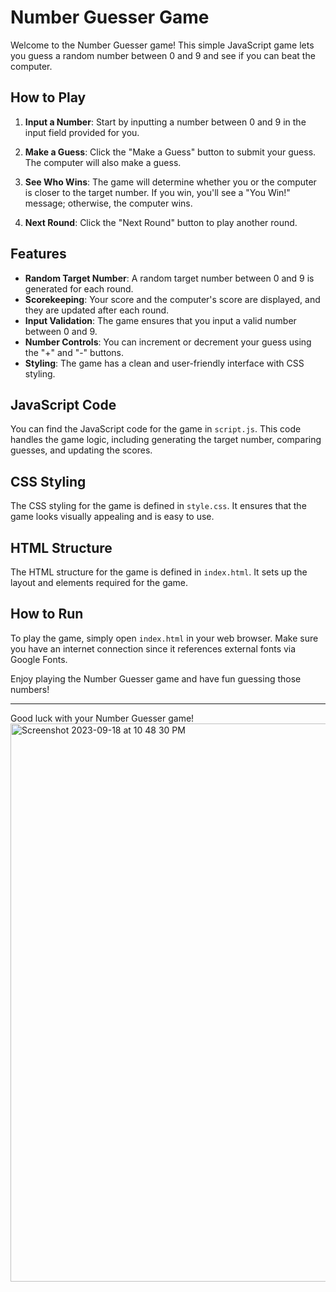 

# Number Guesser Game

Welcome to the Number Guesser game! This simple JavaScript game lets you guess a random number between 0 and 9 and see if you can beat the computer.

## How to Play

1. **Input a Number**: Start by inputting a number between 0 and 9 in the input field provided for you.

2. **Make a Guess**: Click the "Make a Guess" button to submit your guess. The computer will also make a guess.

3. **See Who Wins**: The game will determine whether you or the computer is closer to the target number. If you win, you'll see a "You Win!" message; otherwise, the computer wins.

4. **Next Round**: Click the "Next Round" button to play another round.

## Features

- **Random Target Number**: A random target number between 0 and 9 is generated for each round.
- **Scorekeeping**: Your score and the computer's score are displayed, and they are updated after each round.
- **Input Validation**: The game ensures that you input a valid number between 0 and 9.
- **Number Controls**: You can increment or decrement your guess using the "+" and "-" buttons.
- **Styling**: The game has a clean and user-friendly interface with CSS styling.

## JavaScript Code

You can find the JavaScript code for the game in `script.js`. This code handles the game logic, including generating the target number, comparing guesses, and updating the scores.

## CSS Styling

The CSS styling for the game is defined in `style.css`. It ensures that the game looks visually appealing and is easy to use.

## HTML Structure

The HTML structure for the game is defined in `index.html`. It sets up the layout and elements required for the game.

## How to Run

To play the game, simply open `index.html` in your web browser. Make sure you have an internet connection since it references external fonts via Google Fonts.

Enjoy playing the Number Guesser game and have fun guessing those numbers!

---

 Good luck with your Number Guesser game!
<img width="893" alt="Screenshot 2023-09-18 at 10 48 30 PM" src="https://github.com/hebaomar94/Guess_the_number/assets/97067717/e3ce6455-af18-4fe2-aa05-b2bcdfbaa2d6">
